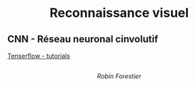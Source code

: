 <div align="center">
    <h1> Reconnaissance visuel </h1>
</div>


<h2> CNN - Réseau neuronal cinvolutif </h2>

[Tenserflow - tutorials](https://www.tensorflow.org/tutorials/images/cnn?hl=fr)




<h2></h2>
    
<div align="center">
    <i>Robin Forestier</i>
</div>